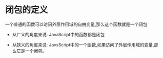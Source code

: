 # 闭包的定义

一个普通的函数可以访问外层作用域的自由变量,那么这个函数就是一个闭包

- 从广义的角度来说: JavaScript中的函数都是闭包

- 从狭义的角度来说: JavsScript中的一个函数,如果访问了外层作用域的变量,那么它是一个闭包。
